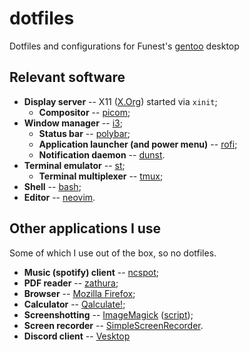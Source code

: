 # dotfiles
Dotfiles and configurations for Funest's [gentoo](https://gentoo.org) desktop

## Relevant software
* **Display server** -- X11 ([X.Org](https://www.x.org/wiki/)) started via `xinit`;
    * **Compositor** -- [picom](https://github.com/yshui/picom);
* **Window manager** -- [i3](https://i3wm.org/);
    * **Status bar** -- [polybar](https://github.com/polybar/polybar);
    * **Application launcher (and power menu)** -- [rofi](https://github.com/davatorium/rofi);
    * **Notification daemon** -- [dunst](https://dunst-project.org/).
* **Terminal emulator** -- [st](https://st.suckless.org/);
    * **Terminal multiplexer** -- [tmux](https://github.com/tmux/tmux/wiki);
* **Shell** -- [bash](https://www.gnu.org/software/bash/);
* **Editor** -- [neovim](https://neovim.io/).

## Other applications I use
Some of which I use out of the box, so no dotfiles.

* **Music (spotify) client** -- [ncspot](https://github.com/hrkfdn/ncspot);
* **PDF reader** -- [zathura](https://pwmt.org/projects/zathura);
* **Browser** -- [Mozilla Firefox](https://www.mozilla.org/en-US/firefox/new/);
* **Calculator** -- [Qalculate!](http://qalculate.github.io/);
* **Screenshotting** -- [ImageMagick](https://imagemagick.org/) ([script](../.scripts/screenshot.sh));
* **Screen recorder** -- [SimpleScreenRecorder](https://www.maartenbaert.be/simplescreenrecorder/).
* **Discord client** -- [Vesktop](https://github.com/Vencord/Vesktop)

